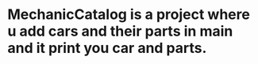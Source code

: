 # MechanicCatalog is a project where u add cars and their parts in main and it print you car and parts.

